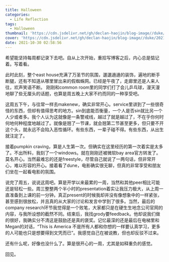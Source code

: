 ```yaml
---
title: Halloween
categories:
  - Life Reflection
tags:
  - Halloween
thumbnail: 'https://cdn.jsdelivr.net/gh/declan-haojin/blog-image//duke/20211030025740.png'
cover: 'https://cdn.jsdelivr.net/gh/declan-haojin/blog-image//duke/20211030025740.png'
date: 2021-10-30 02:58:56
---
```


希望能坚持每周都记录下去吧。自从上次开始，重拾写博客之后，内心总是惦记着。写着看。


<!--more-->

此时此刻，整个east house充满了万圣节的氛围，邋邋遢遢的装饰，遍地的断手断腿，还有不知道从哪里冒出来的假蜘蛛网。已经是午夜了，走廊里还是人来人往，欢声笑语不断。
刚刚和common room里的同学们打了会儿乒乓球，漫天漫地聊了些无厘头的话题，也算是周五晚上大家不约而同的一种享受吧。

这周五下午，与往常一样去makenew，确实非常开心。service里讲到了一些很奇怪的东西，但却有值得思考的地方。sin到底能否衡量，一个人是否sin就比另一个人少或者多。我个人认为这就像是一条警戒线，越过了就是越过了，不在乎你何时何地何种程度地越过了。就像是翘了一节课，就会翘第二节甚至更多，但只要不开这个头，就永远不会陷入恶性循环。有些东西，一辈子碰不得。有些东西，从出生就注定了。



接着pumpkin craving，算是人生第一次。但确实在这里经历的第一次着实是太多了。不出所料，我刻了一个windows。就在刚刚还被微软bay area官方转发了。莫名开心。当然最难忘的还是freestyle，尽管自己就说了一两句话，但非常开心，难以形容的开心。接着看了dune，电影确实很无聊，但真的非常享受和朋友们坐在一起看电影的氛围。

说完了周五，说说这周吧。算是开学以来最累的一周，当然和其他peer相比可能还是轻松一些。周三整整两个半小时的presentation着实让我压力极大，从上周一直准备到上课的前一分钟。真正present的时候我却并没有像想象中的一样紧张，甚至感到很放松，并且真的从大家的讨论和发言中学到了很多。当然，最后的company research环节我觉得是一个败笔，大家都只是在硬生生地念公司官网的内容，与我所设想的截然不同。结束后，我找grody要feedback。他却说我们做的很好，我确实分不清这是鼓励还是真的褒奖。记忆最深的还是最后在电梯里和Megan的对话，“This is America 不是所有人都和你想的一样要认真学习，更多的人可能也只是想要得到文凭而已”。我感觉自己在被说教，但也却反驳不过来。

还有什么呢，好像也没什么了。算是很开心的一周，尤其是如释重负的感觉。

回见。
